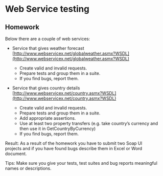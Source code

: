 # Web Service testing
## Homework
Below there are a couple of web services:
* Service that gives weather forecast [http://www.webservicex.net/globalweather.asmx?WSDL](http://www.webservicex.net/globalweather.asmx?WSDL)
	* Create valid and invalid requests.
	* Prepare tests and group them in a suite.
	* If you find bugs, report them.

* Service that gives country details [http://www.webservicex.net/country.asmx?WSDL](http://www.webservicex.net/country.asmx?WSDL) 
	* Create valid and invalid requests.
	* Prepare tests and group them in a suite.
	* Add appropriate assertions.
	* Use at least two property transfers (e.g. take country’s currency and then use it in GetCountryByCurrency)
	* If you find bugs, report them.

 
Result:
As a result of the homework you have to submit two Soap UI projects and if you have found bugs describe them in Excel or Word document.

Tips:
Make sure you give your tests, test suites and bug reports meaningful names or descriptions.








